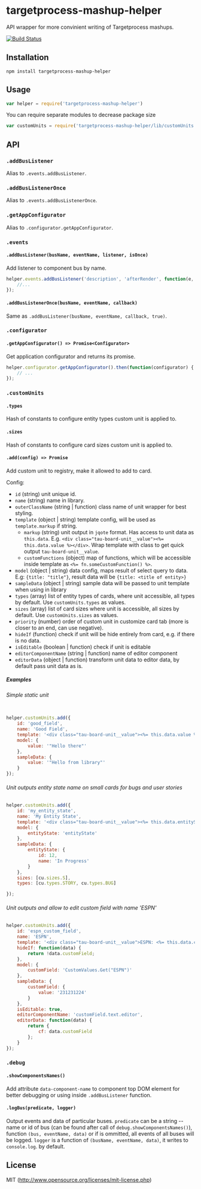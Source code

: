 # targetprocess-mashup-helper

API wrapper for more convinient writing of Targetprocess mashups.

[![Build Status](https://travis-ci.org/TargetProcess/targetprocess-mashup-helper.svg?branch=master)](https://travis-ci.org/TargetProcess/targetprocess-mashup-helper)

## Installation

`npm install targetprocess-mashup-helper`

## Usage

```js
var helper = require('targetprocess-mashup-helper')
```

You can require separate modules to decrease package size

```js
var customUnits = require('targetprocess-mashup-helper/lib/customUnits')
```


## API

### `.addBusListener`

Alias to `.events.addBusListener`.

### `.addBusListenerOnce`

Alias to `.events.addBusListenerOnce`.

### `.getAppConfigurator`

Alias to `.configurator.getAppConfigurator`.

### `.events`

#### `.addBusListener(busName, eventName, listener, isOnce)`

Add listener to component bus by name.

```js
helper.events.addBusListener('description', 'afterRender', function(e, renderData) {
    //...
});
```

#### `.addBusListenerOnce(busName, eventName, callback)`

Same as `.addBusListener(busName, eventName, callback, true)`.

### `.configurator`

#### `.getAppConfigurator() => Promise<Configurator>`

Get application configurator and returns its promise.

```js
helper.configurator.getAppConfigurator().then(function(configurator) {
    // ...
});
```

### `.customUnits`

#### `.types` 

Hash of constants to configure entity types custom unit is applied to.

#### `.sizes` 

Hash of constants to configure card sizes custom unit is applied to.

#### `.add(config) => Promise`

Add custom unit to registry, make it allowed to add to card.

Config:

* `id` (string) unit unique id.
* `name` (string) name in library.
* `outerClassName` (string | function) class name of unit wrapper for best styling.
* `template` (object | string) template config, will be used as `template.markup` if string.
    * `markup` (string) unit output in `jqote` format. Has access to unit data as `this.data`. E.g. `<div class="tau-board-unit__value"><%= this.data.value %></div>`. Wrap template with class to get quick output `tau-board-unit__value`.
    * `customFunctions` (object) map of functions, which will be accessible inside template as `<%= fn.someCustomFunction() %>`. 
* `model` (object | string) data config, maps result of select query to data. E.g: `{title: "title"}`, result data will be `{title: <title of entity>}`
* `sampleData` (object | string) sample data will be passed to unit template when using in library
* `types` (array) list of entity types of cards, where unit accessible, all types by default. Use `customUnits.types` as values.
* `sizes` (array) list of card sizes where unit is accessible, all sizes by default. Use `customUnits.sizes` as values.
* `priority` (number) order of custom unit in customize card tab (more is closer to an end, can use negative).
* `hideIf` (function) check if unit will be hide entirely from card, e.g. if there is no data.
* `isEditable` (boolean | function) check if unit is editable
* `editorComponentName` (string | function) name of editor component
* `editorData` (object | function) transform unit data to editor data, by default pass unit data as is.

##### Examples

###### Simple static unit

```js

helper.customUnits.add({
    id: 'good_field',
    name: 'Good Field',
    template: '<div class="tau-board-unit__value"><%= this.data.value %></div>',
    model: {
        value: '"Hello there"'
    },
    sampleData: {
        value: '"Hello from library"'    
    }
});
```

###### Unit outputs entity state name on small cards for bugs and user stories

```js
helper.customUnits.add({
    id: 'my_entity_state',
    name: 'My Entity State',
    template: '<div class="tau-board-unit__value"><%= this.data.entityState.id %> <%= this.data.entityState.name %></div>',
    model: {
        entityState: 'entityState'
    },
    sampleData: {
        entityState: {
            id: 12,
            name: 'In Progress'
        }
    },
    sizes: [cu.sizes.S],
    types: [cu.types.STORY, cu.types.BUG]

});
```

###### Unit outputs and allow to edit custom field with name 'ESPN'

```js
helper.customUnits.add({
    id: 'espn_custom_field',
    name: 'ESPN',
    template: '<div class="tau-board-unit__value">ESPN: <%= this.data.customField.value %></div>',
    hideIf: function(data) {
        return !data.customField;
    },
    model: {
        customField: 'CustomValues.Get("ESPN")'
    },
    sampleData: {
        customField: {
            value: '231231224'
        }
    },
    isEditable: true,
    editorComponentName: 'customField.text.editor',
    editorData: function(data) {
        return {
            cf: data.customField
        };
    }
});
```

### `.debug`

#### `.showComponentsNames()`

Add attribute `data-component-name` to component top DOM element for better debugging or using inside `.addBusListener` function.

#### `.logBus(predicate, logger)`

Output events and data of particular buses. `predicate` can be a string -- name or id of bus (can be found after call of `debug.showComponentsNames()`), function `(bus, eventName, data)` or if is ommitted, all events of all buses will be logged. `logger` is a function of `(busName, eventName, data)`, it writes to `console.log`. by default.

## License

MIT (http://www.opensource.org/licenses/mit-license.php)
